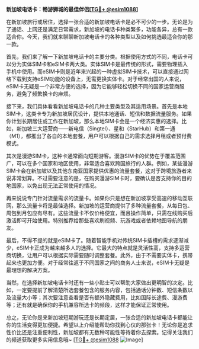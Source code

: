**新加坡电话卡：畅游狮城的最佳伴侣[[TG💪+ @esim1088](https://t.me/s/esim1088)]**

在新加坡旅行或居住，选择一张合适的新加坡电话卡是必不可少的一步。无论是为了通话、上网还是满足日常需求，新加坡的电话卡种类繁多，功能各异，总有一款适合你。今天，我们就来聊聊新加坡电话卡的各种类型以及如何挑选最适合你的那一款。

首先，我们来了解一下新加坡电话卡的主要分类。根据使用方式的不同，电话卡可以分为实体SIM卡和eSIM卡两大类。实体SIM卡是最传统的形式，需要物理插入手机中使用。而eSIM卡则是近年来兴起的一种虚拟SIM卡技术，可以直接通过网络下载到支持eSIM功能的设备上，无需更换实体卡。对于经常出国的人来说，eSIM卡无疑是一个非常方便的选择，因为它能够轻松切换不同的国家运营商服务，避免了频繁换卡的麻烦。

接下来，我们具体看看新加坡电话卡的几种主要类型及其适用场景。首先是本地SIM卡，这类卡专为新加坡居民设计，提供本地通话、短信和数据流量服务。如果你计划长期居住或工作在新加坡，那么本地SIM卡会是一个经济实惠的选择。比如，新加坡三大运营商——新电信（Singtel）、星和（StarHub）和第一通（M1），都推出了各自的本地套餐，用户可以根据自己的需求选择月租或者预付费模式。

其次是漫游SIM卡，这种卡通常面向短期游客。漫游SIM卡的优势在于覆盖范围广，可以在多个国家和地区使用，非常适合喜欢跨国旅行的人群。例如，某些漫游SIM卡会在新加坡以及其他东南亚国家提供优惠的流量套餐，这对于跨境旅游者来说非常划算。不过需要注意的是，在购买漫游SIM卡时，要确认是否支持你的目的地国家，以免出现无法正常使用的情况。

再来说说专门针对流量需求的流量卡。如果你只是想在新加坡享受高速的移动互联网，那么流量卡将是最佳选择。新加坡的运营商提供了多种流量套餐，从每日包、周包到月包应有尽有。这些流量卡不仅价格便宜，而且操作简单，只需在线购买后激活即可开始使用。特别推荐给那些喜欢刷视频、玩游戏或者依赖地图导航的朋友。

最后，不得不提的就是eSIM卡了。随着智能手机对传统SIM卡插槽的需求逐渐减少，eSIM卡正成为越来越多人的选择。它最大的特点就是灵活性高，支持多运营商切换，让用户可以根据实际需要随时调整套餐。此外，由于不需要实体卡，携带起来也更加方便。对于经常往返于不同国家之间的商务人士来说，eSIM卡无疑是最理想的解决方案。

当然，在选择新加坡电话卡时还有一些小贴士可以帮助大家做出更明智的决定。比如，一定要提前了解清楚所选套餐包含的服务内容，包括通话分钟数、短信条数以及流量大小等；其次要注意查看是否有额外隐藏费用，比如国际长途费、漫游费等；还有就是确保你的手机兼容所选卡的频段，这样才能保证正常使用。

总之，无论你是来新加坡短期游玩还是长期定居，一张合适的新加坡电话卡都能让你的生活变得更加便捷。希望以上介绍能帮助你找到心仪的那张卡！无论你是追求性价比还是注重便利性，新加坡都有无数种可能性等待着你去探索。记得关注我们的频道获取更多实用信息哦~ [[TG💪+ @esim1088](https://t.me/s/esim1088) ![Image](https://i.postimg.cc/4NQfJmqS/Snipaste-2025-05-13-00-14-12.png)]